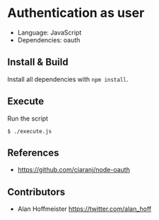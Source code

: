 # Authentication as user

* Language: JavaScript
* Dependencies: oauth

## Install & Build

Install all dependencies with `npm install`.

## Execute

Run the script

    $ ./execute.js

## References

* https://github.com/ciaranj/node-oauth

## Contributors

* Alan Hoffmeister https://twitter.com/alan_hoff
